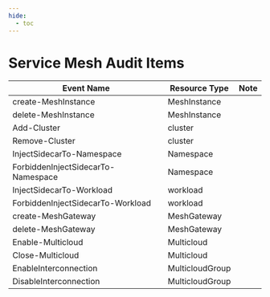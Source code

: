 ```yaml
---
hide:
  - toc
---
```


# Service Mesh Audit Items

| Event Name | Resource Type | Note |
| --- | --- | --- |
| create-MeshInstance | MeshInstance | |
| delete-MeshInstance | MeshInstance | |
| Add-Cluster | cluster | |
| Remove-Cluster | cluster | |
| InjectSidecarTo-Namespace | Namespace | |
| ForbiddenInjectSidecarTo-Namespace | Namespace | |
| InjectSidecarTo-Workload | workload | |
| ForbiddenInjectSidecarTo-Workload | workload | |
| create-MeshGateway | MeshGateway | |
| delete-MeshGateway | MeshGateway | |
| Enable-Multicloud | Multicloud | |
| Close-Multicloud | Multicloud | |
| EnableInterconnection | MulticloudGroup | |
| DisableInterconnection | MulticloudGroup | |
